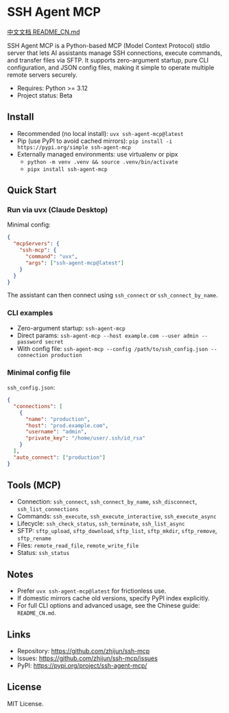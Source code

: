 # SSH Agent MCP

[中文文档 README_CN.md](README_CN.md)

SSH Agent MCP is a Python-based MCP (Model Context Protocol) stdio server that lets AI assistants manage SSH connections, execute commands, and transfer files via SFTP. It supports zero-argument startup, pure CLI configuration, and JSON config files, making it simple to operate multiple remote servers securely.

- Requires: Python >= 3.12
- Project status: Beta

## Install

- Recommended (no local install): `uvx ssh-agent-mcp@latest`
- Pip (use PyPI to avoid cached mirrors): `pip install -i https://pypi.org/simple ssh-agent-mcp`
- Externally managed environments: use virtualenv or pipx
  - `python -m venv .venv && source .venv/bin/activate`
  - `pipx install ssh-agent-mcp`

## Quick Start

### Run via uvx (Claude Desktop)

Minimal config:

```json
{
  "mcpServers": {
    "ssh-mcp": {
      "command": "uvx",
      "args": ["ssh-agent-mcp@latest"]
    }
  }
}
```

The assistant can then connect using `ssh_connect` or `ssh_connect_by_name`.

### CLI examples

- Zero-argument startup: `ssh-agent-mcp`
- Direct params: `ssh-agent-mcp --host example.com --user admin --password secret`
- With config file: `ssh-agent-mcp --config /path/to/ssh_config.json --connection production`

### Minimal config file

`ssh_config.json`:

```json
{
  "connections": [
    {
      "name": "production",
      "host": "prod.example.com",
      "username": "admin",
      "private_key": "/home/user/.ssh/id_rsa"
    }
  ],
  "auto_connect": ["production"]
}
```

## Tools (MCP)

- Connection: `ssh_connect`, `ssh_connect_by_name`, `ssh_disconnect`, `ssh_list_connections`
- Commands: `ssh_execute`, `ssh_execute_interactive`, `ssh_execute_async`
- Lifecycle: `ssh_check_status`, `ssh_terminate`, `ssh_list_async`
- SFTP: `sftp_upload`, `sftp_download`, `sftp_list`, `sftp_mkdir`, `sftp_remove`, `sftp_rename`
- Files: `remote_read_file`, `remote_write_file`
- Status: `ssh_status`

## Notes

- Prefer `uvx ssh-agent-mcp@latest` for frictionless use.
- If domestic mirrors cache old versions, specify PyPI index explicitly.
- For full CLI options and advanced usage, see the Chinese guide: `README_CN.md`.

## Links

- Repository: https://github.com/zhijun/ssh-mcp
- Issues: https://github.com/zhijun/ssh-mcp/issues
- PyPI: https://pypi.org/project/ssh-agent-mcp/

## License

MIT License.